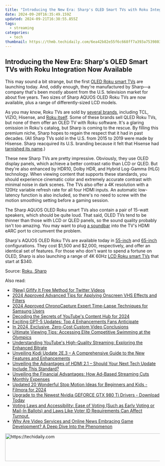 ```yaml
---
title: "Introducing the New Era: Sharp's OLED Smart TVs with Roku Integration Now Available"
date: 2024-09-20T16:35:49.159Z
updated: 2024-09-21T16:38:55.855Z
tags:
  - streaming
categories:
  - tech
thumbnail: https://thmb.techidaily.com/6ea42b82e55f6c668ff7a393a7539803912a1c23ef44a3dc870ec2d24d91150f.jpg
---
```


## Introducing the New Era: Sharp's OLED Smart TVs with Roku Integration Now Available

This may sound a bit strange, but the first [OLED Roku smart TVs](https://shop.sharpusa.com/sharp-roku-tv-55-class-54-5-diag-oled-4k-ultra-hd-4t-c55fs1ur/) are launching today. And, oddly enough, they're manufactured by Sharp—a company that's been mostly absent from the U.S. television market for about five years. Two sizes of Sharp AQUOS OLED Roku TVs are now available, plus a range of differently-sized LCD models.

 As you may know, Roku TVs are sold by [several brands](https://win-able.techidaily.com/seamless-fixes-for-preventing-browser-hiccups-stabilize-chrome-in-windows-10/), including TCL, VIZIO, Hisense, and [Roku itself](https://screen-capture.techidaily.com/50-greatest-virtual-scenes-for-online-meetings/). Some of these brands sell QLED Roku TVs, but none of them offer an OLED TV with Roku software. It's a glaring omission in Roku's catalog, but Sharp is coming to the rescue. By filling this premium niche, Sharp hopes to regain the respect that it had in past decades. (All Sharp TVs sold in the U.S. from 2015 to 2019 were made by Hisense. Sharp reacquired its U.S. branding because it felt that Hisense had [tarnished its name](https://www.bbc.com/news/technology-40246908).)

 These new Sharp TVs are pretty impressive. Obviously, they use OLED display panels, which achieve a better contrast ratio than LCD or QLED. But they're also enhanced by HDR10, Dolby HDR, and Hybrid Log-Gamma (HLG) technology. When viewing content that supports these standards, you should experience cinematic color and extremely accurate contrast with minimal noise in dark scenes. The TVs also offer a 4K resolution with a 120Hz variable refresh rate for all four HDMI inputs. An automatic low-latency function is also included, so there's no need to screw with the motion smoothing setting before a gaming session.

 The Sharp AQUOS OLED Roku smart TVs also contain a pair of 15-watt speakers, which should be quite loud. That said, OLED TVs tend to be thinner than those with LCD or QLED panels, so the sound quality probably isn't too amazing. You may want to plug [a soundbar](https://discord-videos.techidaily.com/how-to-keep-the-conversation-flowing-on-discord/) into the TV's HDMI eARC port to circumvent the problem.

 Sharp's AQUOS OLED Roku TVs are available today in [55-inch](https://shop.sharpusa.com/sharp-roku-tv-55-class-54-5-diag-oled-4k-ultra-hd-4t-c55fs1ur/) and [65-inch](https://shop.sharpusa.com/sharp-roku-tv-65-class-64-5-diag-oled-4k-ultra-hd-4t-c65fs1ur/) configurations. They cost $1,500 and $2,000, respectively, and offer an identical set of features. For those who don't want to spend a fortune on OLED, Sharp is also launching a range of 4K 60Hz [LCD Roku smart TVs](https://shop.sharpusa.com/sharp-roku-tv-50-class-49-51-diag-4k-ultra-hd-with-hdr10-4t-c50el8ur/) that start at $340.

 Source: [Roku, Sharp](https://www.prnewswire.com/news-releases/sharp-launches-the-worlds-first-oled-4k-uhd-tv-models-equipped-with-roku-tv-streaming-platform-301988649.html#:~:text=MONTVALE%2C%20N.J.%2C%20Nov.%2015,to%20the%20US%20television%20market.)

<ins class="adsbygoogle"
     style="display:block"
     data-ad-format="autorelaxed"
     data-ad-client="ca-pub-7571918770474297"
     data-ad-slot="1223367746"></ins>

<ins class="adsbygoogle"
     style="display:block"
     data-ad-client="ca-pub-7571918770474297"
     data-ad-slot="8358498916"
     data-ad-format="auto"
     data-full-width-responsive="true"></ins>

<span class="atpl-alsoreadstyle">Also read:</span>
<div><ul>
<li><a href="https://twitter-videos.techidaily.com/new-gifify-it-free-method-for-twitter-videos/"><u>[New] Gifify It Free Method for Twitter Videos</u></a></li>
<li><a href="https://extra-information.techidaily.com/2024-approved-advanced-tips-for-applying-onscreen-vhs-effects-and-filters/"><u>2024 Approved Advanced Tips for Applying Onscreen VHS Effects and Filters</u></a></li>
<li><a href="https://extra-information.techidaily.com/2024-approved-chronocapture-expert-time-lapse-techniques-for-samsung-users/"><u>2024 Approved ChronoCapture Expert Time-Lapse Techniques for Samsung Users</u></a></li>
<li><a href="https://youtube-videos.techidaily.com/decoding-the-secrets-of-youtubes-content-hub-for-2024/"><u>Decoding the Secrets of YouTube's Content Hub for 2024</u></a></li>
<li><a href="https://tech-hub.techidaily.com/exciting-gpt-5-updates-top-4-enhancements-fans-anticipate/"><u>Exciting GPT-5 Updates: Top 4 Enhancements Fans Anticipate</u></a></li>
<li><a href="https://fox-helps.techidaily.com/in-2024-exclusive-zero-cost-custom-video-conclusions/"><u>In 2024, Exclusive, Zero-Cost Custom Video Conclusions</u></a></li>
<li><a href="https://media-tips.techidaily.com/ultimate-viewing-tips-accessing-elite-competitive-swimming-at-the-olympics/"><u>Ultimate Viewing Tips: Accessing Elite Competitive Swimming at the Olympics</u></a></li>
<li><a href="https://media-tips.techidaily.com/understanding-youtubes-high-quality-streaming-exploring-the-enhanced-bitrate/"><u>Understanding YouTube's High-Quality Streaming: Exploring the Enhanced Bitrate</u></a></li>
<li><a href="https://media-tips.techidaily.com/unveiling-kodi-update-2e3-a-comprehensive-guide-to-the-new-features-and-enhancements/"><u>Unveiling Kodi Update 2E.3 – A Comprehensive Guide to the New Features and Enhancements</u></a></li>
<li><a href="https://media-tips.techidaily.com/unveiling-the-advantages-of-hdmi-21-should-your-next-tech-update-include-this-standard/"><u>Unveiling the Advantages of HDMI 2.1 – Should Your Next Tech Update Include This Standard?</u></a></li>
<li><a href="https://media-tips.techidaily.com/unveiling-the-financial-advantages-how-ad-based-streaming-cuts-monthly-expenses/"><u>Unveiling the Financial Advantages: How Ad-Based Streaming Cuts Monthly Expenses</u></a></li>
<li><a href="https://meme-emoji.techidaily.com/updated-20-wonderful-stop-motion-ideas-for-beginners-and-kids-filmora-for-2024/"><u>Updated 20 Wonderful Stop Motion Ideas for Beginners and Kids - Filmora for 2024</u></a></li>
<li><a href="https://win-amazing.techidaily.com/upgrade-to-the-newest-nvidia-geforce-gtx-980-ti-drivers-download-today/"><u>Upgrade to the Newest Nvidia GEFORCE GTX 980 Ti Drivers - Download Today</u></a></li>
<li><a href="https://media-tips.techidaily.com/voting-laws-and-accessibility-ease-of-voting-such-as-early-voting-or-mail-in-ballots-and-laws-like-voter-id-requirements-can-affect-turnout/"><u>Voting Laws and Accessibility: Ease of Voting (Such as Early Voting or Mail-In Ballots) and Laws Like Voter ID Requirements Can Affect Turnout.</u></a></li>
<li><a href="https://media-tips.techidaily.com/why-are-video-services-and-online-news-embracing-game-development-a-deep-dive-into-the-phenomenon/"><u>Why Are Video Services and Online News Embracing Game Development? A Deep Dive Into the Phenomenon</u></a></li>
</ul></div>

<!-- affiliate ads begin -->
<a href="https://appsumo.8odi.net/c/5597632/2123736/7443" target="_top" id="2123736">
  <img src="//a.impactradius-go.com/display-ad/7443-2123736" border="0" alt="https://techidaily.com" width="728" height="90"/>
</a>
<img height="0" width="0" src="https://appsumo.8odi.net/i/5597632/2123736/7443" style="position:absolute;visibility:hidden;" border="0" />
<!-- affiliate ads end -->

